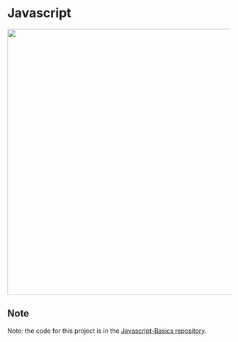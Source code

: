 # Javascript

<p align="center">
  <img src="html.jpeg" width="600" height="600">
</p>

## Note
Note: the code for this project is in the [Javascript-Basics repository](https://github.com/z1chh/Javascript-Basics).
